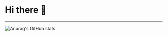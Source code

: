 # Hi there 👋

-----




![Anurag's GitHub stats](https://github-readme-stats.vercel.app/api?username=schwalma&count_private=true&show_icons=true)

<!--START_SECTION:waka-->
<!--END_SECTION:waka-->
